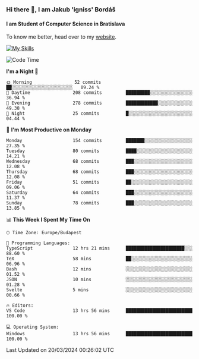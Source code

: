 ### Hi there 👋, I am Jakub 'igniss' Bordáš

#### I am Student of Computer Science in Bratislava
To know me better, head over to my [website](https://bordas.sk).

[![My Skills](https://skillicons.dev/icons?i=js,html,css,figma,svelte,java,kotlin,python,postgresql,typescript,nest,nodejs)](https://bordas.sk)


<!--START_SECTION:waka-->
![Code Time](http://img.shields.io/badge/Code%20Time-1%2C439%20hrs%2024%20mins-blue)

**I'm a Night 🦉** 

```text
🌞 Morning                52 commits          ██░░░░░░░░░░░░░░░░░░░░░░░   09.24 % 
🌆 Daytime                208 commits         █████████░░░░░░░░░░░░░░░░   36.94 % 
🌃 Evening                278 commits         ████████████░░░░░░░░░░░░░   49.38 % 
🌙 Night                  25 commits          █░░░░░░░░░░░░░░░░░░░░░░░░   04.44 % 
```
📅 **I'm Most Productive on Monday** 

```text
Monday                   154 commits         ███████░░░░░░░░░░░░░░░░░░   27.35 % 
Tuesday                  80 commits          ████░░░░░░░░░░░░░░░░░░░░░   14.21 % 
Wednesday                68 commits          ███░░░░░░░░░░░░░░░░░░░░░░   12.08 % 
Thursday                 68 commits          ███░░░░░░░░░░░░░░░░░░░░░░   12.08 % 
Friday                   51 commits          ██░░░░░░░░░░░░░░░░░░░░░░░   09.06 % 
Saturday                 64 commits          ███░░░░░░░░░░░░░░░░░░░░░░   11.37 % 
Sunday                   78 commits          ███░░░░░░░░░░░░░░░░░░░░░░   13.85 % 
```


📊 **This Week I Spent My Time On** 

```text
🕑︎ Time Zone: Europe/Budapest

💬 Programming Languages: 
TypeScript               12 hrs 21 mins      ██████████████████████░░░   88.60 % 
TeX                      58 mins             ██░░░░░░░░░░░░░░░░░░░░░░░   06.96 % 
Bash                     12 mins             ░░░░░░░░░░░░░░░░░░░░░░░░░   01.52 % 
JSON                     10 mins             ░░░░░░░░░░░░░░░░░░░░░░░░░   01.28 % 
Svelte                   5 mins              ░░░░░░░░░░░░░░░░░░░░░░░░░   00.66 % 

🔥 Editors: 
VS Code                  13 hrs 56 mins      █████████████████████████   100.00 % 

💻 Operating System: 
Windows                  13 hrs 56 mins      █████████████████████████   100.00 % 
```


 Last Updated on 20/03/2024 00:26:02 UTC
<!--END_SECTION:waka-->
